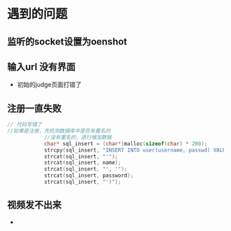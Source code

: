 # 遇到的问题

## 监听的socket设置为oenshot

## 输入url 没有界面
- 初始的judge页面打错了

## 注册一直失败
```c++
// 代码写错了
//如果是注册，先检测数据库中是否有重名的
            //没有重名的，进行增加数据
            char* sql_insert = (char*)malloc(sizeof(char) * 200);
            strcpy(sql_insert, "INSERT INTO user(username, passwd) VALUES(");
            strcat(sql_insert, "'");
            strcat(sql_insert, name);
            strcat(sql_insert, "', '");
            strcat(sql_insert, password);
            strcat(sql_insert, "')");
```

## 视频发不出来
- 